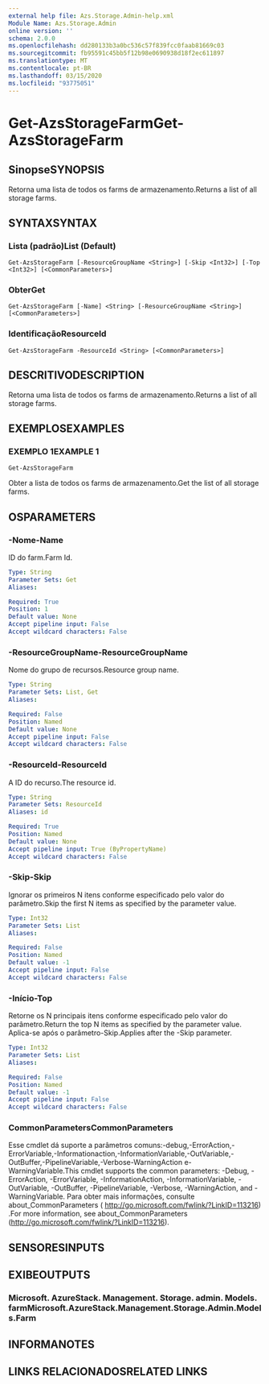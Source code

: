 ```yaml
---
external help file: Azs.Storage.Admin-help.xml
Module Name: Azs.Storage.Admin
online version: ''
schema: 2.0.0
ms.openlocfilehash: dd280133b3a0bc536c57f839fcc0faab81669c03
ms.sourcegitcommit: fb95591c45bb5f12b98e0690938d18f2ec611897
ms.translationtype: MT
ms.contentlocale: pt-BR
ms.lasthandoff: 03/15/2020
ms.locfileid: "93775051"
---
```

# <span data-ttu-id="ca8d7-101">Get-AzsStorageFarm</span><span class="sxs-lookup"><span data-stu-id="ca8d7-101">Get-AzsStorageFarm</span></span>

## <span data-ttu-id="ca8d7-102">Sinopse</span><span class="sxs-lookup"><span data-stu-id="ca8d7-102">SYNOPSIS</span></span>
<span data-ttu-id="ca8d7-103">Retorna uma lista de todos os farms de armazenamento.</span><span class="sxs-lookup"><span data-stu-id="ca8d7-103">Returns a list of all storage farms.</span></span>

## <span data-ttu-id="ca8d7-104">SYNTAX</span><span class="sxs-lookup"><span data-stu-id="ca8d7-104">SYNTAX</span></span>

### <span data-ttu-id="ca8d7-105">Lista (padrão)</span><span class="sxs-lookup"><span data-stu-id="ca8d7-105">List (Default)</span></span>
```
Get-AzsStorageFarm [-ResourceGroupName <String>] [-Skip <Int32>] [-Top <Int32>] [<CommonParameters>]
```

### <span data-ttu-id="ca8d7-106">Obter</span><span class="sxs-lookup"><span data-stu-id="ca8d7-106">Get</span></span>
```
Get-AzsStorageFarm [-Name] <String> [-ResourceGroupName <String>] [<CommonParameters>]
```

### <span data-ttu-id="ca8d7-107">Identificação</span><span class="sxs-lookup"><span data-stu-id="ca8d7-107">ResourceId</span></span>
```
Get-AzsStorageFarm -ResourceId <String> [<CommonParameters>]
```

## <span data-ttu-id="ca8d7-108">DESCRITIVO</span><span class="sxs-lookup"><span data-stu-id="ca8d7-108">DESCRIPTION</span></span>
<span data-ttu-id="ca8d7-109">Retorna uma lista de todos os farms de armazenamento.</span><span class="sxs-lookup"><span data-stu-id="ca8d7-109">Returns a list of all storage farms.</span></span>

## <span data-ttu-id="ca8d7-110">EXEMPLOS</span><span class="sxs-lookup"><span data-stu-id="ca8d7-110">EXAMPLES</span></span>

### <span data-ttu-id="ca8d7-111">EXEMPLO 1</span><span class="sxs-lookup"><span data-stu-id="ca8d7-111">EXAMPLE 1</span></span>
```
Get-AzsStorageFarm
```

<span data-ttu-id="ca8d7-112">Obter a lista de todos os farms de armazenamento.</span><span class="sxs-lookup"><span data-stu-id="ca8d7-112">Get the list of all storage farms.</span></span>

## <span data-ttu-id="ca8d7-113">OS</span><span class="sxs-lookup"><span data-stu-id="ca8d7-113">PARAMETERS</span></span>

### <span data-ttu-id="ca8d7-114">-Nome</span><span class="sxs-lookup"><span data-stu-id="ca8d7-114">-Name</span></span>
<span data-ttu-id="ca8d7-115">ID do farm.</span><span class="sxs-lookup"><span data-stu-id="ca8d7-115">Farm Id.</span></span>

```yaml
Type: String
Parameter Sets: Get
Aliases:

Required: True
Position: 1
Default value: None
Accept pipeline input: False
Accept wildcard characters: False
```

### <span data-ttu-id="ca8d7-116">-ResourceGroupName</span><span class="sxs-lookup"><span data-stu-id="ca8d7-116">-ResourceGroupName</span></span>
<span data-ttu-id="ca8d7-117">Nome do grupo de recursos.</span><span class="sxs-lookup"><span data-stu-id="ca8d7-117">Resource group name.</span></span>

```yaml
Type: String
Parameter Sets: List, Get
Aliases:

Required: False
Position: Named
Default value: None
Accept pipeline input: False
Accept wildcard characters: False
```

### <span data-ttu-id="ca8d7-118">-ResourceId</span><span class="sxs-lookup"><span data-stu-id="ca8d7-118">-ResourceId</span></span>
<span data-ttu-id="ca8d7-119">A ID do recurso.</span><span class="sxs-lookup"><span data-stu-id="ca8d7-119">The resource id.</span></span>

```yaml
Type: String
Parameter Sets: ResourceId
Aliases: id

Required: True
Position: Named
Default value: None
Accept pipeline input: True (ByPropertyName)
Accept wildcard characters: False
```

### <span data-ttu-id="ca8d7-120">-Skip</span><span class="sxs-lookup"><span data-stu-id="ca8d7-120">-Skip</span></span>
<span data-ttu-id="ca8d7-121">Ignorar os primeiros N itens conforme especificado pelo valor do parâmetro.</span><span class="sxs-lookup"><span data-stu-id="ca8d7-121">Skip the first N items as specified by the parameter value.</span></span>

```yaml
Type: Int32
Parameter Sets: List
Aliases:

Required: False
Position: Named
Default value: -1
Accept pipeline input: False
Accept wildcard characters: False
```

### <span data-ttu-id="ca8d7-122">-Início</span><span class="sxs-lookup"><span data-stu-id="ca8d7-122">-Top</span></span>
<span data-ttu-id="ca8d7-123">Retorne os N principais itens conforme especificado pelo valor do parâmetro.</span><span class="sxs-lookup"><span data-stu-id="ca8d7-123">Return the top N items as specified by the parameter value.</span></span>
<span data-ttu-id="ca8d7-124">Aplica-se após o parâmetro-Skip.</span><span class="sxs-lookup"><span data-stu-id="ca8d7-124">Applies after the -Skip parameter.</span></span>

```yaml
Type: Int32
Parameter Sets: List
Aliases:

Required: False
Position: Named
Default value: -1
Accept pipeline input: False
Accept wildcard characters: False
```

### <span data-ttu-id="ca8d7-125">CommonParameters</span><span class="sxs-lookup"><span data-stu-id="ca8d7-125">CommonParameters</span></span>
<span data-ttu-id="ca8d7-126">Esse cmdlet dá suporte a parâmetros comuns:-debug,-ErrorAction,-ErrorVariable,-Informationaction,-InformationVariable,-OutVariable,-OutBuffer,-PipelineVariable,-Verbose-WarningAction e-WarningVariable.</span><span class="sxs-lookup"><span data-stu-id="ca8d7-126">This cmdlet supports the common parameters: -Debug, -ErrorAction, -ErrorVariable, -InformationAction, -InformationVariable, -OutVariable, -OutBuffer, -PipelineVariable, -Verbose, -WarningAction, and -WarningVariable.</span></span> <span data-ttu-id="ca8d7-127">Para obter mais informações, consulte about_CommonParameters ( http://go.microsoft.com/fwlink/?LinkID=113216) .</span><span class="sxs-lookup"><span data-stu-id="ca8d7-127">For more information, see about_CommonParameters (http://go.microsoft.com/fwlink/?LinkID=113216).</span></span>

## <span data-ttu-id="ca8d7-128">SENSORES</span><span class="sxs-lookup"><span data-stu-id="ca8d7-128">INPUTS</span></span>

## <span data-ttu-id="ca8d7-129">EXIBE</span><span class="sxs-lookup"><span data-stu-id="ca8d7-129">OUTPUTS</span></span>

### <span data-ttu-id="ca8d7-130">Microsoft. AzureStack. Management. Storage. admin. Models. farm</span><span class="sxs-lookup"><span data-stu-id="ca8d7-130">Microsoft.AzureStack.Management.Storage.Admin.Models.Farm</span></span>

## <span data-ttu-id="ca8d7-131">INFORMA</span><span class="sxs-lookup"><span data-stu-id="ca8d7-131">NOTES</span></span>

## <span data-ttu-id="ca8d7-132">LINKS RELACIONADOS</span><span class="sxs-lookup"><span data-stu-id="ca8d7-132">RELATED LINKS</span></span>

